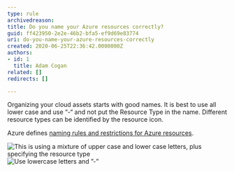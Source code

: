 ```yaml
---
type: rule
archivedreason: 
title: Do you name your Azure resources correctly?
guid: ff423950-2e2e-46b2-bfa5-ef9d69e83774
uri: do-you-name-your-azure-resources-correctly
created: 2020-06-25T22:36:42.0000000Z
authors:
- id: 1
  title: Adam Cogan
related: []
redirects: []

---
```


Organizing your cloud assets starts with good names. It is best to use all lower case and use “-“ and not put the Resource Type in the name. Different resource types can be identified by the resource icon.

<!--endintro-->

Azure defines [naming rules and restrictions for Azure resources](https://docs.microsoft.com/en-us/azure/azure-resource-manager/management/resource-name-rules).

![This is using a mixture of upper case and lower case letters, plus specifying the resource type](bad-azure-naming.png)
![Use lowercase letters and ”-”](good-azure-naming.png)
